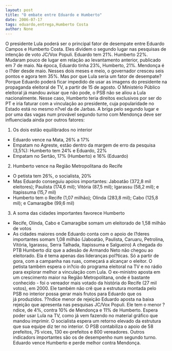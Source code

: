 ```yaml
---
layout: post
title: "O embate entre Eduardo e Humberto"
date: 2006-07-17
tags: eduardo,entrega,Humberto Costa
author: None
---
```


O presidente Lula poderá ser o principal fator de desempate entre Eduardo Campos e Humberto Costa. Eles dividem o segundo lugar nas pesquisas de intenção de voto JC/Vox Populi. Eduardo tem 21%. Humberto 22%. 
Mudaram pouco de lugar em relação ao levantamento anterior, publicado em 7 de maio. Na época, Eduardo tinha 23%, Humberto, 21%. 
Mendonça é o l?der desde maio. Nesses dois meses e meio, o governador cresceu seis pontos e agora tem 35%.
Mas por que Lula seria um fator de desempate? Porque Eduardo poderá ficar impedido de usar as imagens do presidente na propaganda eleitoral de TV, a partir de 15 de agosto. O Ministério Público eleitoral já mandou avisar que não pode, o PSB não se aliou a Lula nacionalmente.
Nesse caso, Humberto teria direitos exclusivos por ser do PT e iria faturar com a vinculação ao presidente, cuja popularidade no Estado está no mesmo n?vel da de Jarbas.
A briga pelo segundo lugar e por uma das vagas num provável segundo turno com Mendonça&nbsp;deve ser influenciada ainda por outros fatores:
1) Os dois estão equilibrados no interior
- Eduardo vence na Mata, 26% a 17%
- Empatam no Agreste, estão dentro da margem de erro da pesquisa (3,5%): Humberto tem 24% e Eduardo, 22%
- Empatam&nbsp;no Sertão, 17% (Humberto) e 16% (Eduardo)
2) Humberto vence na Região Metropolitana do Recife
- O petista tem 26%, o socialista, 20%
- Mas Eduardo conseguiu apoios importantes: Jaboatão (372,8 mil eleitores); Paulista (174,6 mil); Vitória&nbsp;(87,5 mil); Igarassu (58,2 mil); e Itapissuma (15,7 mil)
- Humberto tem o Recife (1,07 milhão); Olinda (283,8 mil); Cabo (125,8 mil); e Camaragibe (99,6 mil)
3) A soma das cidades importantes favorece Humberto
- Recife, Olinda, Cabo e Camaragibe somam um eleitorado de 1,58 milhão de votos
- As cidades maiores onde Eduardo conta com o apoio de l?deres importantes somam 1,08 milhão (Jaboatão, Paulista, Caruaru, Petrolina, Vitória, Igarassu, Serra Talhada, Itapissuma e Salgueiro)
A chegada do PTB
Humberto diz que a adesão de Armando&nbsp;Neto&nbsp;não chegou ao eleitorado. Ela&nbsp;é tema apenas das lideranças pol?ticas. Só a partir de gora, com a campanha nas ruas, começará a alcançar o eleitor. O petista também espera o in?cio do programa eleitoral na TV e no rádio para explorar melhor a vinculação com Lula. 
O ex-ministro aposta em um crescimento maior na Região Metropolitana, onde é bastante conhecido - foi o vereador mais votado da história do Recife (27 mil votos), em 2000. 
Ele também não crê que a estrutura&nbsp;montada pelo PSB&nbsp;no interior possa gerar mais frutos para Eduardo que os já&nbsp;produzidos.
??ndice menor de rejeição
Eduardo aposta na baixa rejeição que&nbsp;apresenta nas pesquisas JC/Vox Populi. Ele tem o menor ?ndice, de 4%, contra 10% de Mendonça e 11% de Humberto. Espera poder usar Lula na TV, como já vem fazendo no material gráfico que mandou imprimir.
O socialista espera um retorno elevado da estrutura que sua equipe diz ter&nbsp;no interior. O PSB contabiliza o apoio de 58 prefeitos, 75 vices, 130 ex-prefeitos e 800 vereadores. 
Outros indicadors importantes&nbsp;são os de desempenho&nbsp;num segundo turno. Eduardo vence Humberto e perde melhor&nbsp;contra Mendonça. 